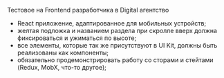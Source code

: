 Тестовое на Frontend разработчика в Digital агентство

- React приложение, адаптированное для мобильных устройств;
- желтая подложка и названием раздела при скролле вверх должна фиксироваться и ужиматься по высоте;
- все элементы, которые так же присутствуют в UI Kit, должны быть реализованы как компоненты;
- обязательно продемонстрировать работу со сторами и стейтами (Redux, MobX, что-то другое);
